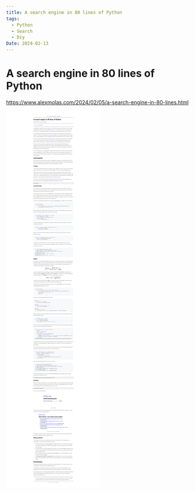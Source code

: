 ```yaml
---
title: A search engine in 80 lines of Python
tags:
  - Python
  - Search
  - Diy
Date: 2024-02-13
---
```



# A search engine in 80 lines of Python
 
<https://www.alexmolas.com/2024/02/05/a-search-engine-in-80-lines.html>

![](../_asset/2024-02-13_python_search_80Lines_image_1.png)